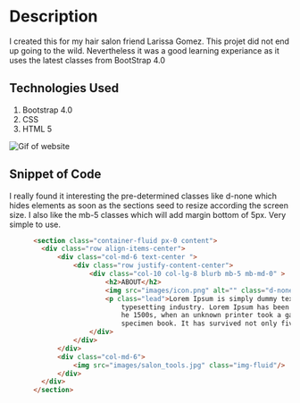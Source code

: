 # Description
I created this for my hair salon friend Larissa Gomez. This projet did not end up going to the wild. Nevertheless it was a good learning experiance as it uses the latest classes from BootStrap 4.0

## Technologies Used

1. Bootstrap 4.0
2. CSS
3. HTML 5

![Gif of website](larissa.gif)

## Snippet of Code 

I really found it interesting the pre-determined classes like d-none which hides elements as soon as the sections seed to resize 
according the screen size. I also like the mb-5 classes which will add margin bottom of 5px. Very simple to use. 

```HTML
      <section class="container-fluid px-0 content">
        <div class="row align-items-center">
            <div class="col-md-6 text-center ">
                <div class="row justify-content-center">
                    <div class="col-10 col-lg-8 blurb mb-5 mb-md-0" >
                        <h2>ABOUT</h2>
                        <img src="images/icon.png" alt="" class="d-none d-lg-inline">
                        <p class="lead">Lorem Ipsum is simply dummy text of the printing and 
                            typesetting industry. Lorem Ipsum has been the industry's standard dummy text ever since
                            he 1500s, when an unknown printer took a galley of type and scrambled it to make a type 
                            specimen book. It has survived not only five centuries, but also the leap into electroni</p>
                    </div>
                </div>
            </div>
            <div class="col-md-6">
                <img src="images/salon_tools.jpg" class="img-fluid"/>
            </div>
        </div>
      </section>


```
